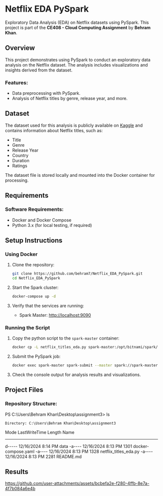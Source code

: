 # Netflix EDA PySpark
Exploratory Data Analysis (EDA) on Netflix datasets using PySpark. This project is part of the **CE408 - Cloud Computing Assignment** by **Behram Khan**.


## Overview
This project demonstrates using PySpark to conduct an exploratory data analysis on the Netflix dataset. The analysis includes visualizations and insights derived from the dataset.

### Features:
- Data preprocessing with PySpark.
- Analysis of Netflix titles by genre, release year, and more.



## Dataset
The dataset used for this analysis is publicly available on [Kaggle](https://www.kaggle.com/datasets/shivamb/netflix-shows) and contains information about Netflix titles, such as:
- Title
- Genre
- Release Year
- Country
- Duration
- Ratings

The dataset file is stored locally and mounted into the Docker container for processing.


## Requirements

### Software Requirements:
- Docker and Docker Compose
- Python 3.x (for local testing, if required)


## Setup Instructions

### Using Docker
1. Clone the repository:
   ```bash
   git clone https://github.com/behram7/Netflix_EDA_PySpark.git
   cd Netflix_EDA_PySpark
   ```

2. Start the Spark cluster:
   ```bash
   docker-compose up -d
   ```

3. Verify that the services are running:
   - Spark Master: [http://localhost:9090](http://localhost:9090)

### Running the Script
1. Copy the python script to the `spark-master` container:
   ```bash
   docker cp -L netflix_titles_eda.py spark-master:/opt/bitnami/spark/netflix_eda.py
   ```

2. Submit the PySpark job:
   ```bash
   docker exec spark-master spark-submit --master spark://spark-master:7077 /opt/bitnami/spark/netflix_eda.py
   ```

3. Check the console output for analysis results and visualizations.



## Project Files

### Repository Structure:
PS C:\Users\Behram Khan\Desktop\assignment3> ls


    Directory: C:\Users\Behram Khan\Desktop\assignment3


Mode                 LastWriteTime         Length Name
----                 -------------         ------ ----
d-----        12/16/2024   8:14 PM                data
-a----        12/16/2024   8:13 PM           1301 docker-compose.yaml
-a----        12/16/2024   8:13 PM           1328 netflix_titles_eda.py
-a----        12/16/2024   8:13 PM           2281 README.md



## Results
https://github.com/user-attachments/assets/bcbefa2e-f280-4ffb-8e7a-4f7b084a6e4b


